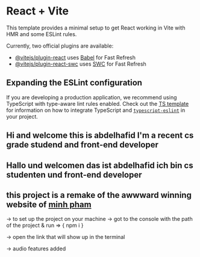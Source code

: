 # React + Vite

This template provides a minimal setup to get React working in Vite with HMR and some ESLint rules.

Currently, two official plugins are available:

- [@vitejs/plugin-react](https://github.com/vitejs/vite-plugin-react/blob/main/packages/plugin-react) uses [Babel](https://babeljs.io/) for Fast Refresh
- [@vitejs/plugin-react-swc](https://github.com/vitejs/vite-plugin-react/blob/main/packages/plugin-react-swc) uses [SWC](https://swc.rs/) for Fast Refresh

## Expanding the ESLint configuration

If you are developing a production application, we recommend using TypeScript with type-aware lint rules enabled. Check out the [TS template](https://github.com/vitejs/vite/tree/main/packages/create-vite/template-react-ts) for information on how to integrate TypeScript and [`typescript-eslint`](https://typescript-eslint.io) in your project.

## Hi and welcome this is abdelhafid I'm a recent cs grade studend and front-end developer

## Hallo und welcomen das ist abdelhafid ich bin cs studenten und front-end developer

## this project is a remake of the awwward winning website of [minh pham](minhpahm.design)

-> to set up the project on your machine
-> got to the console with the path of the project & run
=> { npm i }

-> open the link that will show up in the terminal

-> audio features added
